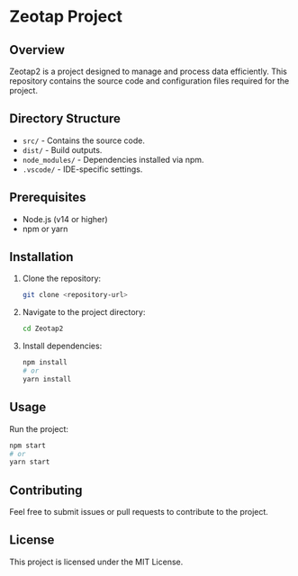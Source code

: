 # Zeotap Project

## Overview
Zeotap2 is a project designed to manage and process data efficiently. This repository contains the source code and configuration files required for the project.

## Directory Structure
- `src/` - Contains the source code.
- `dist/` - Build outputs.
- `node_modules/` - Dependencies installed via npm.
- `.vscode/` - IDE-specific settings.

## Prerequisites
- Node.js (v14 or higher)
- npm or yarn

## Installation
1. Clone the repository:
   ```bash
   git clone <repository-url>
   ```
2. Navigate to the project directory:
   ```bash
   cd Zeotap2
   ```
3. Install dependencies:
   ```bash
   npm install
   # or
   yarn install
   ```

## Usage
Run the project:
```bash
npm start
# or
yarn start
```

## Contributing
Feel free to submit issues or pull requests to contribute to the project.

## License
This project is licensed under the MIT License.

